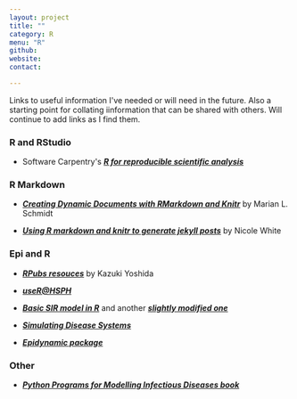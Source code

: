 ```yaml
---
layout: project
title: ""
category: R
menu: "R"
github:
website:
contact:

---
```

Links to useful information I've needed or will need in the future. Also a starting point for collating iinformation that can be shared with others. Will continue to add links as I find them. 

### **R and RStudio**

- Software Carpentry's [_**R for reproducible scientific analysis**_](http://swcarpentry.github.io/r-novice-gapminder/)

### **R Markdown**

- [_**Creating Dynamic Documents with RMarkdown and Knitr**_](http://rpubs.com/marschmi/RMarkdown) by Marian L. Schmidt

- [_**Using R markdown and knitr to generate jekyll posts**_](http://nicolewhite.github.io/2015/02/07/r-blogging-with-rmarkdown-knitr-jekyll.html) by Nicole White

### **Epi and R**

- [_**RPubs resouces**_](http://rpubs.com/kaz_yos/toc) by Kazuki Yoshida

- [_**useR@HSPH**_](http://rpubs.com/kaz_yos/useR_at_HSPH)

- [_**Basic SIR model in R**_](http://archives.aidanfindlater.com/blog/2010/04/20/the-basic-sir-model-in-r/) and another [_**slightly modified one**_](http://rstudio-pubs-static.s3.amazonaws.com/6852_c59c5a2e8ea3456abbeb017185de603e.html)

- [_**Simulating Disease Systems**_](http://biom300.weebly.com/simulating-disease-models-examples.html)

- [_**Epidynamic package**_](https://cran.r-project.org/web/packages/EpiDynamics/EpiDynamics.pdf)

### **Other**

- [_**Python Programs for Modelling Infectious Diseases book**_](http://wiki.deductivethinking.com/wiki/Python_Programs_for_Modelling_Infectious_Diseases_book)

